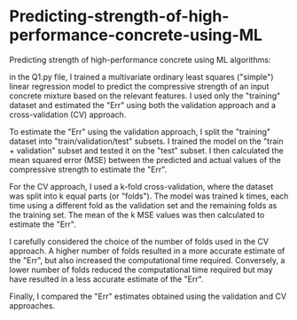 # Predicting-strength-of-high-performance-concrete-using-ML
Predicting strength of high-performance concrete using ML algorithms:

in the Q1.py file,
I trained a multivariate ordinary least squares ("simple") linear regression model to predict the compressive strength of an input concrete mixture based on the relevant features. I used only the "training" dataset and estimated the "Err" using both the validation approach and a cross-validation (CV) approach.

To estimate the "Err" using the validation approach, I split the "training" dataset into "train/validation/test" subsets. I trained the model on the "train + validation" subset and tested it on the "test" subset. I then calculated the mean squared error (MSE) between the predicted and actual values of the compressive strength to estimate the "Err".

For the CV approach, I used a k-fold cross-validation, where the dataset was split into k equal parts (or "folds"). The model was trained k times, each time using a different fold as the validation set and the remaining folds as the training set. The mean of the k MSE values was then calculated to estimate the "Err".

I carefully considered the choice of the number of folds used in the CV approach. A higher number of folds resulted in a more accurate estimate of the "Err", but also increased the computational time required. Conversely, a lower number of folds reduced the computational time required but may have resulted in a less accurate estimate of the "Err".

Finally, I compared the "Err" estimates obtained using the validation and CV approaches.
